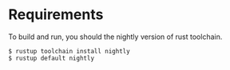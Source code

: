# Requirements

To build and run, you should the nightly version of rust toolchain.
```
$ rustup toolchain install nightly
$ rustup default nightly
```

